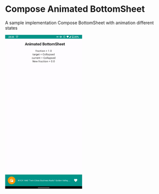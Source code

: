# Compose Animated BottomSheet

A sample implementation Compose BottomSheet with animation different states

<img src="/demo/demo.gif" width="250"/>

